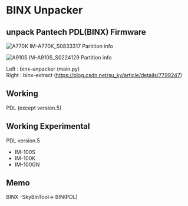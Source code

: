 # BINX Unpacker

## unpack Pantech PDL(BINX) Firmware
![A770K](/image/BINX_20191001_A770K.PNG)
IM-A770K_S0833317 Partition info

![A910S](/image/binx_20191001_A910S.PNG)
IM-A910S_S0224129 Partition info

Left : binx-unpacker (main.py)  
Right : binx-extract (https://blog.csdn.net/su_ky/article/details/7799247)

## Working
PDL (except version.5)  

## Working Experimental
PDL version.5 
- IM-100S
- IM-100K
- IM-100GN

## Memo
BINX -SkyBinTool-> BIN(PDL)
